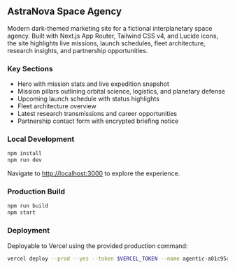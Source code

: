 ## AstraNova Space Agency

Modern dark-themed marketing site for a fictional interplanetary space agency. Built with Next.js App Router, Tailwind CSS v4, and Lucide icons, the site highlights live missions, launch schedules, fleet architecture, research insights, and partnership opportunities.

### Key Sections

- Hero with mission stats and live expedition snapshot
- Mission pillars outlining orbital science, logistics, and planetary defense
- Upcoming launch schedule with status highlights
- Fleet architecture overview
- Latest research transmissions and career opportunities
- Partnership contact form with encrypted briefing notice

### Local Development

```bash
npm install
npm run dev
```

Navigate to [http://localhost:3000](http://localhost:3000) to explore the experience.

### Production Build

```bash
npm run build
npm start
```

### Deployment

Deployable to Vercel using the provided production command:

```bash
vercel deploy --prod --yes --token $VERCEL_TOKEN --name agentic-a01c95a9
```

